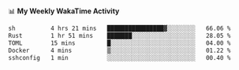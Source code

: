<!--
**stamp711/stamp711** is a ✨ _special_ ✨ repository because its `README.md` (this file) appears on your GitHub profile.

Here are some ideas to get you started:

- 🔭 I’m currently working on ...
- 🌱 I’m currently learning ...
- 👯 I’m looking to collaborate on ...
- 🤔 I’m looking for help with ...
- 💬 Ask me about ...
- 📫 How to reach me: ...
- 😄 Pronouns: ...
- ⚡ Fun fact: ...
-->

📊 **My Weekly WakaTime Activity**

<!--START_SECTION:waka-->

```txt
sh          4 hrs 21 mins   ████████████████▓░░░░░░░░   66.06 %
Rust        1 hr 51 mins    ███████░░░░░░░░░░░░░░░░░░   28.05 %
TOML        15 mins         █░░░░░░░░░░░░░░░░░░░░░░░░   04.00 %
Docker      4 mins          ▒░░░░░░░░░░░░░░░░░░░░░░░░   01.22 %
sshconfig   1 min           ░░░░░░░░░░░░░░░░░░░░░░░░░   00.40 %
```

<!--END_SECTION:waka-->
